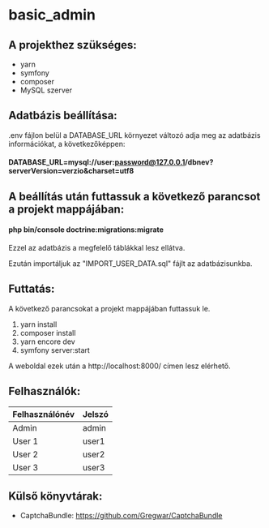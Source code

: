 # basic_admin

## A projekthez szükséges:
- yarn
- symfony
- composer
- MySQL szerver

## Adatbázis beállítása:
.env fájlon belül a DATABASE_URL környezet változó adja meg az adatbázis információkat, a következőképpen:
#### DATABASE_URL=mysql://user:password@127.0.0.1/dbnev?serverVersion=verzio&charset=utf8

## A beállítás után futtassuk a következő parancsot a projekt mappájában:
#### php bin/console doctrine:migrations:migrate
Ezzel az adatbázis a megfelelő táblákkal lesz ellátva.

Ezután importáljuk az "IMPORT_USER_DATA.sql" fájlt az adatbázisunkba.

## Futtatás:
A következő parancsokat a projekt mappájában futtassuk le.
1. yarn install
2. composer install
3. yarn encore dev
4. symfony server:start

A weboldal ezek után a http://localhost:8000/ címen lesz elérhető.

## Felhasználók:
| Felhasználónév | Jelszó |
|----------------|--------|
| Admin          | admin  |
| User 1         | user1  |
| User 2         | user2  |
| User 3         | user3  |

## Külső könyvtárak:
- CaptchaBundle: https://github.com/Gregwar/CaptchaBundle
